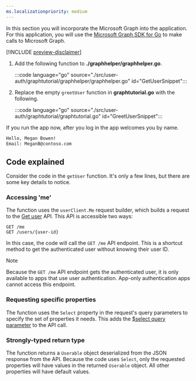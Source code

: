 ```yaml
---
ms.localizationpriority: medium
---
```


<!-- markdownlint-disable MD041 -->

In this section you will incorporate the Microsoft Graph into the application. For this application, you will use the [Microsoft Graph SDK for Go](https://github.com/microsoftgraph/msgraph-sdk-go) to make calls to Microsoft Graph.

[!INCLUDE [preview-disclaimer](preview-disclaimer.md)]

1. Add the following function to **./graphhelper/graphhelper.go**.

    :::code language="go" source="./src/user-auth/graphtutorial/graphhelper/graphhelper.go" id="GetUserSnippet":::

1. Replace the empty `greetUser` function in **graphtutorial.go** with the following.

    :::code language="go" source="./src/user-auth/graphtutorial/graphtutorial.go" id="GreetUserSnippet":::

If you run the app now, after you log in the app welcomes you by name.

```bash
Hello, Megan Bowen!
Email: MeganB@contoso.com
```

## Code explained

Consider the code in the `getUser` function. It's only a few lines, but there are some key details to notice.

### Accessing 'me'

The function uses the `userClient.Me` request builder, which builds a request to the [Get user](/graph/api/user-get) API. This API is accessible two ways:

```http
GET /me
GET /users/{user-id}
```

In this case, the code will call the `GET /me` API endpoint. This is a shortcut method to get the authenticated user without knowing their user ID.

> [!NOTE]
> Because the `GET /me` API endpoint gets the authenticated user, it is only available to apps that use user authentication. App-only authentication apps cannot access this endpoint.

### Requesting specific properties

The function uses the `Select` property in the request's query parameters to specify the set of properties it needs. This adds the [$select query parameter](/graph/query-parameters#select-parameter) to the API call.

### Strongly-typed return type

The function returns a `Userable` object deserialized from the JSON response from the API. Because the code uses `Select`, only the requested properties will have values in the returned `Userable` object. All other properties will have default values.
